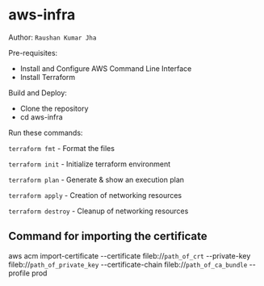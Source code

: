 # aws-infra

Author:  `Raushan Kumar Jha`

Pre-requisites:
- Install and Configure AWS Command Line Interface
- Install Terraform


Build and Deploy:
- Clone the repository
- cd aws-infra


Run these commands:


`terraform fmt` - Format the files

`terraform init` - Initialize terraform environment

`terraform plan` - Generate & show an execution plan

`terraform apply` - Creation of networking resources

`terraform destroy` - Cleanup of networking resources


##  Command for importing the certificate 


aws acm import-certificate  --certificate fileb://`path_of_crt` --private-key fileb://`path_of_private_key` --certificate-chain fileb://`path_of_ca_bundle` --profile prod 
